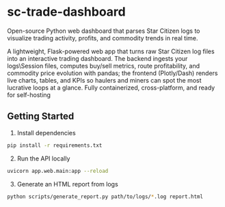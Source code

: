 # sc-trade-dashboard
Open-source Python web dashboard that parses Star Citizen logs to visualize trading activity, profits, and commodity trends in real time.

A lightweight, Flask-powered web app that turns raw Star Citizen log files into an interactive trading dashboard.
The backend ingests your logs\Session files, computes buy/sell metrics, route profitability, and commodity price evolution with pandas; the frontend (Plotly/Dash) renders live charts, tables, and KPIs so haulers and miners can spot the most lucrative loops at a glance. Fully containerized, cross-platform, and ready for self-hosting

## Getting Started

1. Install dependencies
```bash
pip install -r requirements.txt
```

2. Run the API locally
```bash
uvicorn app.web.main:app --reload
```

3. Generate an HTML report from logs
```bash
python scripts/generate_report.py path/to/logs/*.log report.html
```
